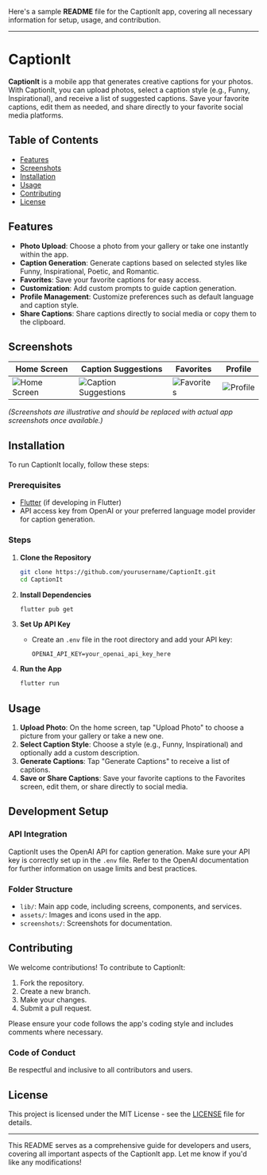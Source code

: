 Here's a sample **README** file for the CaptionIt app, covering all necessary information for setup, usage, and contribution.

---

# CaptionIt

**CaptionIt** is a mobile app that generates creative captions for your photos. With CaptionIt, you can upload photos, select a caption style (e.g., Funny, Inspirational), and receive a list of suggested captions. Save your favorite captions, edit them as needed, and share directly to your favorite social media platforms.

## Table of Contents

- [Features](#features)
- [Screenshots](#screenshots)
- [Installation](#installation)
- [Usage](#usage)
- [Contributing](#contributing)
- [License](#license)

## Features

- **Photo Upload**: Choose a photo from your gallery or take one instantly within the app.
- **Caption Generation**: Generate captions based on selected styles like Funny, Inspirational, Poetic, and Romantic.
- **Favorites**: Save your favorite captions for easy access.
- **Customization**: Add custom prompts to guide caption generation.
- **Profile Management**: Customize preferences such as default language and caption style.
- **Share Captions**: Share captions directly to social media or copy them to the clipboard.

## Screenshots

| Home Screen | Caption Suggestions | Favorites | Profile |
| ----------- | ------------------- | --------- | ------- |
| ![Home Screen](https://github.com/user-attachments/assets/d2a403c3-ccb3-49b6-81f9-10204d8ee8a1) | ![Caption Suggestions](https://github.com/user-attachments/assets/71d55c2a-34a1-4c68-8faf-9fe3aa64cbc2) | ![Favorites](https://github.com/user-attachments/assets/8cd14693-f9e2-4c2c-befc-9223caee6868) | ![Profile](https://github.com/user-attachments/assets/654073d5-3554-4518-b741-03e74d118a1c) |



*(Screenshots are illustrative and should be replaced with actual app screenshots once available.)*

## Installation

To run CaptionIt locally, follow these steps:

### Prerequisites

- [Flutter](https://flutter.dev/docs/get-started/install) (if developing in Flutter)
- API access key from OpenAI or your preferred language model provider for caption generation.

### Steps

1. **Clone the Repository**
   ```bash
   git clone https://github.com/yourusername/CaptionIt.git
   cd CaptionIt
   ```

2. **Install Dependencies**
   ```bash
   flutter pub get
   ```

3. **Set Up API Key**
   - Create an `.env` file in the root directory and add your API key:
     ```
     OPENAI_API_KEY=your_openai_api_key_here
     ```

4. **Run the App**
   ```bash
   flutter run
   ```

## Usage

1. **Upload Photo**: On the home screen, tap "Upload Photo" to choose a picture from your gallery or take a new one.
2. **Select Caption Style**: Choose a style (e.g., Funny, Inspirational) and optionally add a custom description.
3. **Generate Captions**: Tap "Generate Captions" to receive a list of captions.
4. **Save or Share Captions**: Save your favorite captions to the Favorites screen, edit them, or share directly to social media.

## Development Setup

### API Integration

CaptionIt uses the OpenAI API for caption generation. Make sure your API key is correctly set up in the `.env` file. Refer to the OpenAI documentation for further information on usage limits and best practices.

### Folder Structure

- `lib/`: Main app code, including screens, components, and services.
- `assets/`: Images and icons used in the app.
- `screenshots/`: Screenshots for documentation.

## Contributing

We welcome contributions! To contribute to CaptionIt:

1. Fork the repository.
2. Create a new branch.
3. Make your changes.
4. Submit a pull request.

Please ensure your code follows the app's coding style and includes comments where necessary.

### Code of Conduct

Be respectful and inclusive to all contributors and users.

## License

This project is licensed under the MIT License - see the [LICENSE](LICENSE) file for details.

---

This README serves as a comprehensive guide for developers and users, covering all important aspects of the CaptionIt app. Let me know if you'd like any modifications!
